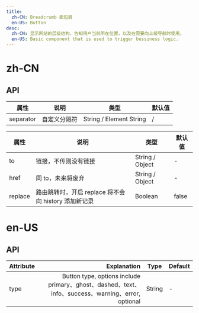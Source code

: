 ```yaml
---
title:
  zh-CN: Breadcrumb 面包屑
  en-US: Button
desc:
  zh-CN: 显示网站的层级结构，告知用户当前所在位置，以及在需要向上级导航时使用。
  en-US: Basic component that is used to trigger bussiness logic.
---
```



# zh-CN

## API



| 属性 |说明 |类型 |默认值 |
| --- |--- |--- |--- |
| separator |自定义分隔符 |String / Element String |/ |



| 属性 |说明 |类型 |默认值 |
| --- |--- |--- |--- |
| to |链接，不传则没有链接 |String / Object |- |
| href |同 to，未来将废弃 |String / Object |- |
| replace |路由跳转时，开启 replace 将不会向 history 添加新记录 |Boolean |false |


# en-US

## API
| Attribute        | Explanation    |  Type  | Default|
| --------   | -----:   | ---- | ---- |
| type        | Button type, options include primary、ghost、dashed、text、info、success、warning、error, optional      |   String   | -|
